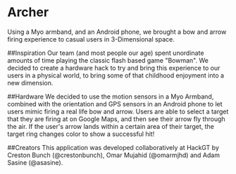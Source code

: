 # Archer

Using a Myo armband, and an Android phone, we brought a bow and arrow firing experience to casual users in 3-Dimensional space.

##Inspiration
Our team (and most people our age) spent unordinate amounts of time playing the classic flash based game "Bowman". We decided to create a hardware hack to try and bring this experience to our users in a physical world, to bring some of that childhood enjoyment into a new dimension.

##Hardware
We decided to use the motion sensors in a Myo Armband, combined with the orientation and GPS sensors in an Android phone to let users mimic firing a real life bow and arrow. Users are able to select a target that they are firing at on Google Maps, and then see their arrow fly through the air. If the user's arrow lands within a certain area of their target, the target ring changes color to show a successful hit!

##Creators
This application was developed collaboratively at HackGT by Creston Bunch (@crestonbunch), Omar Mujahid (@omarmjhd) and Adam Sasine (@asasine).


